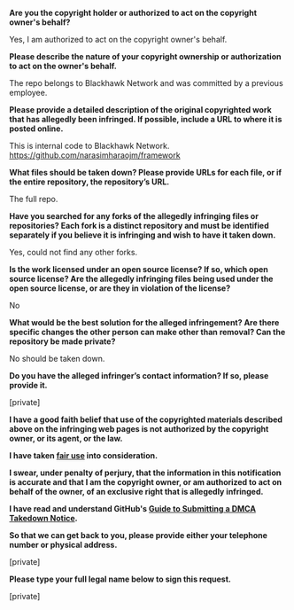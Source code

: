**Are you the copyright holder or authorized to act on the copyright owner's behalf?**

Yes, I am authorized to act on the copyright owner's behalf.

**Please describe the nature of your copyright ownership or authorization to act on the owner's behalf.**

The repo belongs to Blackhawk Network and was committed by a previous employee.

**Please provide a detailed description of the original copyrighted work that has allegedly been infringed. If possible, include a URL to where it is posted online.**

This is internal code to Blackhawk Network. https://github.com/narasimharaojm/framework

**What files should be taken down? Please provide URLs for each file, or if the entire repository, the repository’s URL.**

The full repo.

**Have you searched for any forks of the allegedly infringing files or repositories? Each fork is a distinct repository and must be identified separately if you believe it is infringing and wish to have it taken down.**

Yes, could not find any other forks.

**Is the work licensed under an open source license? If so, which open source license? Are the allegedly infringing files being used under the open source license, or are they in violation of the license?**

No

**What would be the best solution for the alleged infringement? Are there specific changes the other person can make other than removal? Can the repository be made private?**

No should be taken down.

**Do you have the alleged infringer’s contact information? If so, please provide it.**

[private]

**I have a good faith belief that use of the copyrighted materials described above on the infringing web pages is not authorized by the copyright owner, or its agent, or the law.**

**I have taken <a href="https://www.lumendatabase.org/topics/22">fair use</a> into consideration.**

**I swear, under penalty of perjury, that the information in this notification is accurate and that I am the copyright owner, or am authorized to act on behalf of the owner, of an exclusive right that is allegedly infringed.**

**I have read and understand GitHub's <a href="https://help.github.com/articles/guide-to-submitting-a-dmca-takedown-notice/">Guide to Submitting a DMCA Takedown Notice</a>.**

**So that we can get back to you, please provide either your telephone number or physical address.**

[private]

**Please type your full legal name below to sign this request.**

[private]
